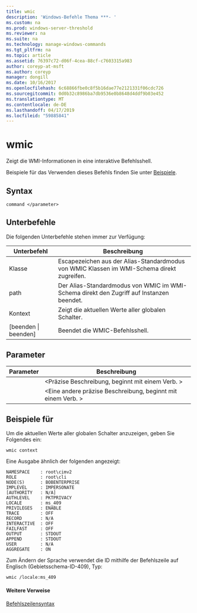 ```yaml
---
title: wmic
description: 'Windows-Befehle Thema ***- '
ms.custom: na
ms.prod: windows-server-threshold
ms.reviewer: na
ms.suite: na
ms.technology: manage-windows-commands
ms.tgt_pltfrm: na
ms.topic: article
ms.assetid: 76397c72-d06f-4cea-88cf-c7603315a983
author: coreyp-at-msft
ms.author: coreyp
manager: dongill
ms.date: 10/16/2017
ms.openlocfilehash: 6c68866fbe0c8f5b16dae77e2121331f06cdc726
ms.sourcegitcommit: 0d0b32c8986ba7db9536e0b8648d4ddf9b03e452
ms.translationtype: MT
ms.contentlocale: de-DE
ms.lasthandoff: 04/17/2019
ms.locfileid: "59885841"
---
```

# <a name="wmic"></a>wmic



Zeigt die WMI-Informationen in eine interaktive Befehlsshell.

Beispiele für das Verwenden dieses Befehls finden Sie unter [Beispiele](#BKMK_examples).

## <a name="syntax"></a>Syntax

```
command </parameter>
```

## <a name="sub-commands"></a>Unterbefehle

Die folgenden Unterbefehle stehen immer zur Verfügung:

|Unterbefehl|Beschreibung|
|-----------|-----------|
|Klasse|Escapezeichen aus der Alias-Standardmodus von WMIC Klassen im WMI-Schema direkt zugreifen.|
|path|Der Alias-Standardmodus von WMIC im WMI-Schema direkt den Zugriff auf Instanzen beendet.|
|Kontext|Zeigt die aktuellen Werte aller globalen Schalter.|
|[beenden \| beenden]|Beendet die WMIC-Befehlsshell.|

## <a name="parameters"></a>Parameter

|Parameter|Beschreibung|
|---------|-----------|
|</parameter>|\<Präzise Beschreibung, beginnt mit einem Verb. >|
|</param2>|\<Eine andere präzise Beschreibung, beginnt mit einem Verb. >|


## <a name="BKMK_examples"></a>Beispiele für

Um die aktuellen Werte aller globalen Schalter anzuzeigen, geben Sie Folgendes ein:
```
wmic context
```
Eine Ausgabe ähnlich der folgenden angezeigt:
```
NAMESPACE    : root\cimv2
ROLE         : root\cli
NODE(S)      : BOBENTERPRISE
IMPLEVEL     : IMPERSONATE
[AUTHORITY   : N/A]
AUTHLEVEL    : PKTPRIVACY
LOCALE       : ms_409
PRIVILEGES   : ENABLE
TRACE        : OFF
RECORD       : N/A
INTERACTIVE  : OFF
FAILFAST     : OFF
OUTPUT       : STDOUT
APPEND       : STDOUT
USER         : N/A
AGGREGATE    : ON
```
Zum Ändern der Sprache verwendet die ID mithilfe der Befehlszeile auf Englisch (Gebietsschema-ID-409), Typ:
```
wmic /locale:ms_409
```

#### <a name="additional-references"></a>Weitere Verweise

[Befehlszeilensyntax](command-line-syntax-key.md)
